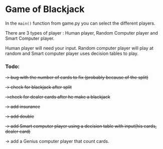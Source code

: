 # Game of Blackjack

In the `main()` function from game.py you can select the different players.

There are 3 types of player : Human player, Random Computer player and Smart Computer player.

Human player will need your input.
Random computer player will play at random and Smart computer player uses decision tables to play.

### Todo:

~~-> bug with the number of cards to fix (probably because of the split)~~

~~-> check for blackjack after split~~

~~->check for dealer cards after he make a blackjack~~

~~-> add insurance~~

~~-> add double~~

~~-> add Smart computer player using a decision table with
  input(his cards, dealer card)~~

-> add a Genius computer player that count cards.
